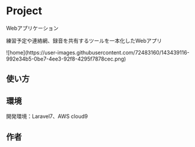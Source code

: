 # Project
<p>Webアプリケーション</p>
<p>練習予定や連絡網、録音を共有するツールを一本化したWebアプリ</p>
![home](https://user-images.githubusercontent.com/72483160/143439116-992e34b5-0be7-4ee3-92f8-4295f7878cec.png)

## 使い方

## 環境
<p>開発環境：Laravel7、AWS cloud9</p>

## 作者
